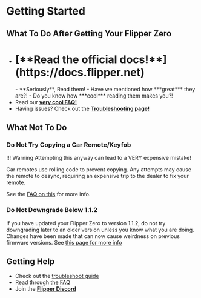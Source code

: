 # Getting Started

## What To Do After Getting Your Flipper Zero

- <H1>[**Read the official docs!**](https://docs.flipper.net)</H1>
    - **Seriously**, Read them!
    - Have we mentioned how ***great*** they are?!
    - Do you know how ***cool*** reading them makes you?!
- Read our [**very cool FAQ!**](faq-general.md)
- Having issues? Check out the [**Troubleshooting page!**](troubleshooting.md)
## What Not To Do

### Do Not Try Copying a Car Remote/Keyfob
!!! Warning
    Attempting this anyway can lead to a VERY expensive mistake!

Car remotes use rolling code to prevent copying. Any attempts may cause the remote to desync, requiring an expensive trip to the dealer to fix your remote. 

See the [FAQ on this](faq-general.md#can-flipper-zero-copy-car-remotes) for more info. 

### Do Not Downgrade Below 1.1.2
If you have updated your Flipper Zero to version 1.1.2, do not try downgrading later to an older version unless you know what you are doing. 
Changes have been made that can now cause weirdness on previous firmware versions. See [this page for more info](troubleshooting.md#after-firmware-downgrade-the-battery-status-does-not-work)

## Getting Help
- Check out the [troubleshoot guide](troubleshooting.md)
- Read through [the FAQ](faq-general.md)
- Join the [**Flipper Discord**](https://flipperzero.one/discord)